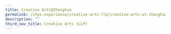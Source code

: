 ```yaml
---
title: Creative Arts@Zhenghua
permalink: /zhps-experience/creative-arts-llp/creative-arts-at-zhenghua/
description: ""
third_nav_title: Creative Arts (LLP)
---
```

